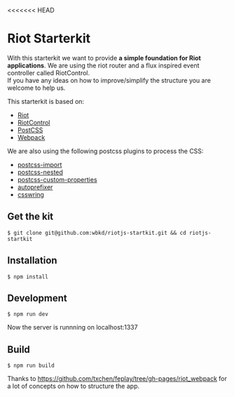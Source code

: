 <<<<<<< HEAD
# Riot Starterkit

With this starterkit we want to provide **a simple foundation for Riot applications**. We are using the riot router and a flux inspired event controller called RiotControl.<br />
If you have any ideas on how to improve/simplify the structure you are welcome to help us.

This starterkit is based on:

* [Riot](https://muut.com/riotjs/)
* [RiotControl](https://github.com/jimsparkman/RiotControl/)
* [PostCSS](https://github.com/postcss/postcss)
* [Webpack](http://webpack.github.io/)

We are also using the following postcss plugins to process the CSS:

* [postcss-import](https://github.com/postcss/postcss-import)
* [postcss-nested](https://github.com/postcss/postcss-nested)
* [postcss-custom-properties](https://github.com/postcss/postcss-custom-properties)
* [autoprefixer](https://github.com/postcss/autoprefixer)
* [csswring](https://github.com/hail2u/node-csswring)


## Get the kit

```
$ git clone git@github.com:wbkd/riotjs-startkit.git && cd riotjs-startkit
```

## Installation

```
$ npm install
```

## Development

```
$ npm run dev
```

Now the server is runnning on localhost:1337


## Build

```
$ npm run build
```

Thanks to https://github.com/txchen/feplay/tree/gh-pages/riot_webpack for a lot of concepts on how to structure the app.

